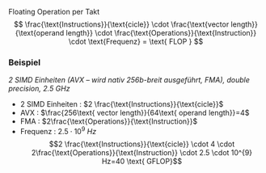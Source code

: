 Floating Operation per Takt 
$$
\frac{\text{Instructions}}{\text{cicle}} \cdot \frac{\text{vector length}}{\text{operand length}} \cdot \frac{\text{Operations}}{\text{Instruction}} \cdot \text{Frequenz} = \text{ FLOP }
$$


### Beispiel 
*2 SIMD Einheiten (AVX – wird nativ 256b-breit ausgeführt, FMA), double precision, 2.5 GHz*
- 2 SIMD Einheiten : $2 \frac{\text{Instructions}}{\text{cicle}}$
- AVX : $\frac{256\text{ vector length}}{64\text{ operand length}}=4$
- FMA : $2\frac{\text{Operations}}{\text{Instruction}}$
- Frequenz : $2.5 \cdot 10^{9} \ Hz$
$$2 \frac{\text{Instructions}}{\text{cicle}} \cdot 4 \cdot 2\frac{\text{Operations}}{\text{Instruction}} \cdot 2.5 \cdot 10^{9} Hz=40 \text{ GFLOP}$$
